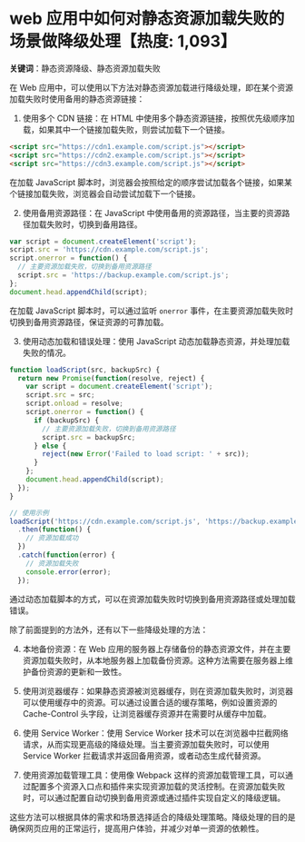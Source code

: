 # web 应用中如何对静态资源加载失败的场景做降级处理【热度: 1,093】

**关键词**：静态资源降级、静态资源加载失败

在 Web 应用中，可以使用以下方法对静态资源加载进行降级处理，即在某个资源加载失败时使用备用的静态资源链接：

1. 使用多个 CDN 链接：在 HTML 中使用多个静态资源链接，按照优先级顺序加载，如果其中一个链接加载失败，则尝试加载下一个链接。

```html
<script src="https://cdn1.example.com/script.js"></script>
<script src="https://cdn2.example.com/script.js"></script>
<script src="https://cdn3.example.com/script.js"></script>
```

在加载 JavaScript 脚本时，浏览器会按照给定的顺序尝试加载各个链接，如果某个链接加载失败，浏览器会自动尝试加载下一个链接。

2. 使用备用资源路径：在 JavaScript 中使用备用的资源路径，当主要的资源路径加载失败时，切换到备用路径。

```javascript
var script = document.createElement('script');
script.src = 'https://cdn.example.com/script.js';
script.onerror = function() {
  // 主要资源加载失败，切换到备用资源路径
  script.src = 'https://backup.example.com/script.js';
};
document.head.appendChild(script);
```

在加载 JavaScript 脚本时，可以通过监听 `onerror` 事件，在主要资源加载失败时切换到备用资源路径，保证资源的可靠加载。

3. 使用动态加载和错误处理：使用 JavaScript 动态加载静态资源，并处理加载失败的情况。

```javascript
function loadScript(src, backupSrc) {
  return new Promise(function(resolve, reject) {
    var script = document.createElement('script');
    script.src = src;
    script.onload = resolve;
    script.onerror = function() {
      if (backupSrc) {
        // 主要资源加载失败，切换到备用资源路径
        script.src = backupSrc;
      } else {
        reject(new Error('Failed to load script: ' + src));
      }
    };
    document.head.appendChild(script);
  });
}

// 使用示例
loadScript('https://cdn.example.com/script.js', 'https://backup.example.com/script.js')
  .then(function() {
    // 资源加载成功
  })
  .catch(function(error) {
    // 资源加载失败
    console.error(error);
  });
```

通过动态加载脚本的方式，可以在资源加载失败时切换到备用资源路径或处理加载错误。

除了前面提到的方法外，还有以下一些降级处理的方法：

4. 本地备份资源：在 Web 应用的服务器上存储备份的静态资源文件，并在主要资源加载失败时，从本地服务器上加载备份资源。这种方法需要在服务器上维护备份资源的更新和一致性。

5. 使用浏览器缓存：如果静态资源被浏览器缓存，则在资源加载失败时，浏览器可以使用缓存中的资源。可以通过设置合适的缓存策略，例如设置资源的 Cache-Control 头字段，让浏览器缓存资源并在需要时从缓存中加载。

6. 使用 Service Worker：使用 Service Worker 技术可以在浏览器中拦截网络请求，从而实现更高级的降级处理。当主要资源加载失败时，可以使用 Service Worker 拦截请求并返回备用资源，或者动态生成代替资源。

7. 使用资源加载管理工具：使用像 Webpack 这样的资源加载管理工具，可以通过配置多个资源入口点和插件来实现资源加载的灵活控制。在资源加载失败时，可以通过配置自动切换到备用资源或通过插件实现自定义的降级逻辑。

这些方法可以根据具体的需求和场景选择适合的降级处理策略。降级处理的目的是确保网页应用的正常运行，提高用户体验，并减少对单一资源的依赖性。